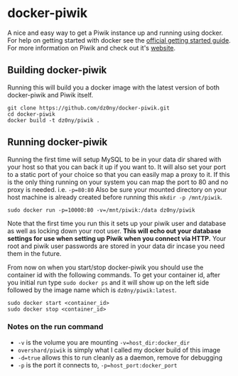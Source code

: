 # docker-piwik

A nice and easy way to get a Piwik instance up and running using docker. For
help on getting started with docker see the [official getting started guide][0].
For more information on Piwik and check out it's [website][1].


## Building docker-piwik

Running this will build you a docker image with the latest version of both
docker-piwik and Piwik itself.

    git clone https://github.com/dz0ny/docker-piwik.git
    cd docker-piwik
    docker build -t dz0ny/piwik .


## Running docker-piwik

Running the first time will setup MySQL to be in your data dir shared with your
host so that you can back it up if you want to. It will also set your port to
a static port of your choice so that you can easily map a proxy to it. If this
is the only thing running on your system you can map the port to 80 and no
proxy is needed. i.e. `-p=80:80` Also be sure your mounted directory on your
host machine is already created before running this `mkdir -p /mnt/piwik`.

    sudo docker run -p=10000:80 -v=/mnt/piwik:/data dz0ny/piwik

Note that the first time you run this it sets up your piwik user and database
as well as locking down your root user. **This will echo out your database
settings for use when setting up Piwik when you connect via HTTP.** Your root
and piwik user passwords are stored in your data dir incase you need them in the
future.

From now on when you start/stop docker-piwik you should use the container id
with the following commands. To get your container id, after you initial run
type `sudo docker ps` and it will show up on the left side followed by the image
name which is `dz0ny/piwik:latest`.

    sudo docker start <container_id>
    sudo docker stop <container_id>

### Notes on the run command

 + `-v` is the volume you are mounting `-v=host_dir:docker_dir`
 + `overshard/piwik` is simply what I called my docker build of this image
 + `-d=true` allows this to run cleanly as a daemon, remove for debugging
 + `-p` is the port it connects to, `-p=host_port:docker_port`


[0]: http://www.docker.io/gettingstarted/
[1]: http://piwik.org/


